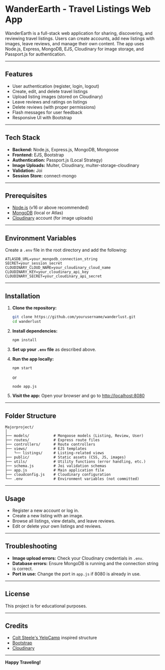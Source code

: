 # WanderEarth - Travel Listings Web App

WanderEarth is a full-stack web application for sharing, discovering, and reviewing travel listings. Users can create accounts, add new listings with images, leave reviews, and manage their own content. The app uses Node.js, Express, MongoDB, EJS, Cloudinary for image storage, and Passport.js for authentication.

---

## Features

- User authentication (register, login, logout)
- Create, edit, and delete travel listings
- Upload listing images (stored on Cloudinary)
- Leave reviews and ratings on listings
- Delete reviews (with proper permissions)
- Flash messages for user feedback
- Responsive UI with Bootstrap

---

## Tech Stack

- **Backend:** Node.js, Express.js, MongoDB, Mongoose
- **Frontend:** EJS, Bootstrap
- **Authentication:** Passport.js (Local Strategy)
- **Image Uploads:** Multer, Cloudinary, multer-storage-cloudinary
- **Validation:** Joi
- **Session Store:** connect-mongo

---

## Prerequisites

- [Node.js](https://nodejs.org/) (v16 or above recommended)
- [MongoDB](https://www.mongodb.com/) (local or Atlas)
- [Cloudinary](https://cloudinary.com/) account (for image uploads)

---

## Environment Variables

Create a `.env` file in the root directory and add the following:

```
ATLASDB_URL=your_mongodb_connection_string
SECRET=your_session_secret
CLOUDINARY_CLOUD_NAME=your_cloudinary_cloud_name
CLOUDINARY_KEY=your_cloudinary_api_key
CLOUDINARY_SECRET=your_cloudinary_api_secret
```

---

## Installation

1. **Clone the repository:**

   ```bash
   git clone https://github.com/yourusername/wanderlust.git
   cd wanderlust
   ```

2. **Install dependencies:**

   ```bash
   npm install
   ```

3. **Set up your `.env` file** as described above.

4. **Run the app locally:**

   ```bash
   npm start
   ```

   or

   ```bash
   node app.js
   ```

5. **Visit the app:**
   Open your browser and go to [http://localhost:8080](http://localhost:8080)

---

## Folder Structure

```
Majorproject/
│
├── models/           # Mongoose models (Listing, Review, User)
├── routes/           # Express route files
├── controllers/      # Route controllers
├── views/            # EJS templates
│   └── listings/     # Listing-related views
├── public/           # Static assets (CSS, JS, images)
├── utils/            # Utility functions (error handling, etc.)
├── schema.js         # Joi validation schemas
├── app.js            # Main application file
├── cloudconfig.js    # Cloudinary configuration
└── .env              # Environment variables (not committed)
```

---

## Usage

- Register a new account or log in.
- Create a new listing with an image.
- Browse all listings, view details, and leave reviews.
- Edit or delete your own listings and reviews.

---

## Troubleshooting

- **Image upload errors:** Check your Cloudinary credentials in `.env`.
- **Database errors:** Ensure MongoDB is running and the connection string is correct.
- **Port in use:** Change the port in `app.js` if 8080 is already in use.

---

## License

This project is for educational purposes.

---

## Credits

- [Colt Steele's YelpCamp](https://www.udemy.com/course/the-web-developer-bootcamp/) inspired structure
- [Bootstrap](https://getbootstrap.com/)
- [Cloudinary](https://cloudinary.com/)

---

**Happy Traveling!**
